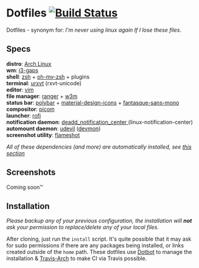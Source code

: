 # Dotfiles [![Build Status](https://travis-ci.com/niraami/dotfiles.svg?branch=master)](https://travis-ci.com/niraami/dotfiles)
Dotfiles - synonym for: *I'm never using linux again If I lose these files*.


## Specs
**distro**: [Arch Linux](https://www.archlinux.org/)  
**wm**: [i3-gaps](https://github.com/Airblader/i3)  
**shell**: [zsh](https://www.zsh.org/) + [oh-my-zsh](https://github.com/ohmyzsh/ohmyzsh) + plugins  
**terminal**: [urxvt](https://github.com/exg/rxvt-unicode) (rxvt-unicode)  
**editor**: [vim](https://github.com/vim/vim)  
**file manager**: [ranger](https://github.com/ranger/ranger) + [w3m](https://github.com/tats/w3m)  
**status bar**: [polybar](https://github.com/polybar/polybar) + [material-design-icons](https://github.com/google/material-design-icons) + [fantasque-sans-mono](https://github.com/belluzj/fantasque-sans)  
**compositor**: [picom](https://github.com/ibhagwan/picom)  
**launcher**: [rofi](https://github.com/davatorium/rofi)  
**notification daemon**: [deadd_notification_center ](https://github.com/phuhl/linux_notification_center)(linux-notification-center)  
**automount daemon**: [udevil](https://github.com/IgnorantGuru/udevil) ([devmon](https://github.com/bonomani/devmon))  
**screenshot utility**: [flameshot](https://github.com/flameshot-org/flameshot) 

*All of these dependencies (and more) are automatically installed, see [this section](#Installation)*  

## Screenshots
Coming soon™

## Installation
*Please backup any of your previous configuration, the installation will* ***not*** *ask your permission to replace/delete any of your local files*.

After cloning, just run the `install` script. It's quite possible that it may ask for sudo permissions if there are any packages being installed, or links created outside of the `home` path.
These dotfiles use [Dotbot](https://github.com/anishathalye/dotbot "github.com/anishathalye/dotbot") to manage the installation & [Travis-Arch](https://github.com/mikkeloscar/arch-travis "github.com/mikkeloscar/arch-travis") to make CI via Travis possible.
